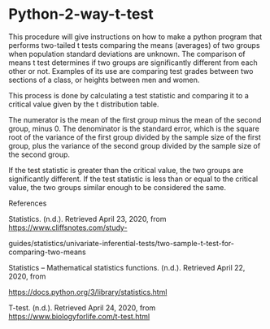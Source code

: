 # Python-2-way-t-test

  This procedure will give instructions on how to make a python program that performs two-tailed t tests comparing the means (averages) of two groups 
  when population standard deviations are unknown. The comparison of means t test determines if two groups are significantly different from each other or not. 
  Examples of its use are comparing test grades between two sections of a class, or heights between men and women.

  This process is done by calculating a test statistic and comparing it to a critical value given by the t distribution table. 
  

  The numerator is the mean of the first group minus the mean of the second group, minus 0. The denominator is the standard error, 
  which is the square root of the variance of the first group divided by the sample size of the first group, plus the variance of the second group 
  divided by the sample size of the second group.

  If the test statistic is greater than the critical value, the two groups are significantly different. If the test statistic is less than or equal 
  to the critical value, the two groups similar enough to be considered the same.




References

Statistics. (n.d.). Retrieved April 23, 2020, from https://www.cliffsnotes.com/study-

guides/statistics/univariate-inferential-tests/two-sample-t-test-for-comparing-two-means


Statistics – Mathematical statistics functions. (n.d.). Retrieved April 22, 2020, from 

https://docs.python.org/3/library/statistics.html


T-test. (n.d.). Retrieved April 24, 2020, from https://www.biologyforlife.com/t-test.html

